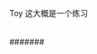 Toy  这大概是一个练习
####
##
####
#####
####
###
###
###
##
######
#######
##
#####
##
###
##
##
##
###
##
##
##
###
##
##
##
